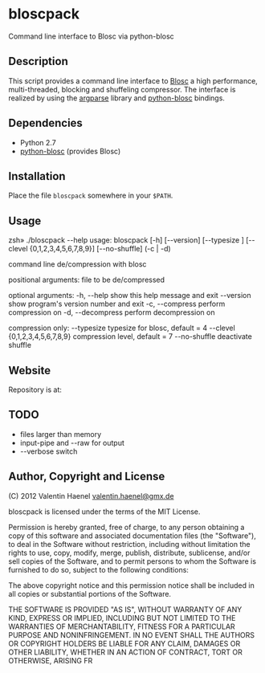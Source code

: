 # bloscpack

Command line interface to Blosc via python-blosc

## Description

This script provides a command line interface to
[Blosc](http://blosc.pytables.org/trac) a high performance, multi-threaded,
blocking and shuffeling compressor. The interface is realized by using the
[argparse](http://docs.python.org/dev/library/argparse.html) library
and [python-blosc](https://github.com/FrancescAlted/python-blosc) bindings.

## Dependencies

* Python 2.7
* [python-blosc](https://github.com/FrancescAlted/python-blosc) (provides Blosc)

## Installation

Place the file ``bloscpack`` somewhere in your ``$PATH``.

## Usage

zsh» ./bloscpack --help
usage: bloscpack [-h] [--version] [--typesize <size>]
                 [--clevel {0,1,2,3,4,5,6,7,8,9}] [--no-shuffle] (-c | -d)
                 <file>

command line de/compression with blosc

positional arguments:
  <file>                file to be de/compressed

optional arguments:
  -h, --help            show this help message and exit
  --version             show program's version number and exit
  -c, --compress        perform compression on <file>
  -d, --decompress      perform decompression on <file>

compression only:
  --typesize <size>     typesize for blosc, default = 4
  --clevel {0,1,2,3,4,5,6,7,8,9}
                        compression level, default = 7
  --no-shuffle          deactivate shuffle

## Website

Repository is at: 

## TODO

* files larger than memory
* input-pipe and --raw for output
* --verbose switch

## Author, Copyright and License

(C) 2012 Valentin Haenel <valentin.haenel@gmx.de>

bloscpack is licensed under the terms of the MIT License.

Permission is hereby granted, free of charge, to any person obtaining a copy of
this software and associated documentation files (the "Software"), to deal in
the Software without restriction, including without limitation the rights to
use, copy, modify, merge, publish, distribute, sublicense, and/or sell copies
of the Software, and to permit persons to whom the Software is furnished to do
so, subject to the following conditions:

The above copyright notice and this permission notice shall be included in all
copies or substantial portions of the Software.

THE SOFTWARE IS PROVIDED "AS IS", WITHOUT WARRANTY OF ANY KIND, EXPRESS OR
IMPLIED, INCLUDING BUT NOT LIMITED TO THE WARRANTIES OF MERCHANTABILITY,
FITNESS FOR A PARTICULAR PURPOSE AND NONINFRINGEMENT. IN NO EVENT SHALL THE
AUTHORS OR COPYRIGHT HOLDERS BE LIABLE FOR ANY CLAIM, DAMAGES OR OTHER
LIABILITY, WHETHER IN AN ACTION OF CONTRACT, TORT OR OTHERWISE, ARISING FR
